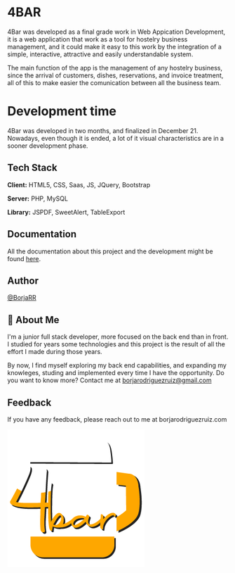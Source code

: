 
# 4BAR
4Bar was developed as a final grade work in Web Appication Development, it is a web application that work as a tool for hostelry business management, and it could make it easy to this work by the integration of a simple, interactive, attractive and easily understandable system.

The main function of the app is the management of any hostelry business, since the arrival of customers, dishes, reservations, and invoice treatment, all of this to make easier the comunication between all the business team.

# Development time
4Bar was developed in two months, and finalized in December 21. Nowadays, even though it is ended, a lot of it visual characteristics are in a sooner development phase.



## Tech Stack

**Client:** HTML5, CSS, Saas, JS, JQuery, Bootstrap

**Server:** PHP, MySQL

**Library:** JSPDF, SweetAlert, TableExport



## Documentation
All the documentation about this project and the development might be found
[here](https://github.com/BorjaRR/4bar/blob/master/memoria_4BAR.pdf).


## Author

[@BorjaRR](https://github.com/BorjaRR)


## 🚀 About Me
I'm a junior full stack developer, more focused on the back end than in front. I studied for years some technologies and this project is the result of all the effort I made during those years. 

By now, I find myself exploring my back end capabilities, and expanding my knowleges, studing and implemented every time I have the opportunity. Do you want to know more? Contact me at borjarodriguezruiz@gmail.com


## Feedback

If you have any feedback, please reach out to me at borjarodriguezruiz.com


![Logo](https://raw.githubusercontent.com/BorjaRR/4bar/master/img/4bar_logo.png?token=GHSAT0AAAAAACDZYLGVSQFTJUAZVMJQRQZSZHHBZPQ)
